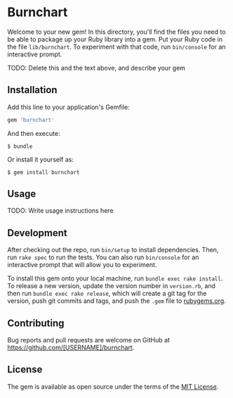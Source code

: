 # Burnchart

Welcome to your new gem! In this directory, you'll find the files you need to be able to package up your Ruby library into a gem. Put your Ruby code in the file `lib/burnchart`. To experiment with that code, run `bin/console` for an interactive prompt.

TODO: Delete this and the text above, and describe your gem

## Installation

Add this line to your application's Gemfile:

```ruby
gem 'burnchart'
```

And then execute:

    $ bundle

Or install it yourself as:

    $ gem install burnchart

## Usage

TODO: Write usage instructions here

## Development

After checking out the repo, run `bin/setup` to install dependencies. Then, run `rake spec` to run the tests. You can also run `bin/console` for an interactive prompt that will allow you to experiment.

To install this gem onto your local machine, run `bundle exec rake install`. To release a new version, update the version number in `version.rb`, and then run `bundle exec rake release`, which will create a git tag for the version, push git commits and tags, and push the `.gem` file to [rubygems.org](https://rubygems.org).

## Contributing

Bug reports and pull requests are welcome on GitHub at https://github.com/[USERNAME]/burnchart.

## License

The gem is available as open source under the terms of the [MIT License](https://opensource.org/licenses/MIT).
